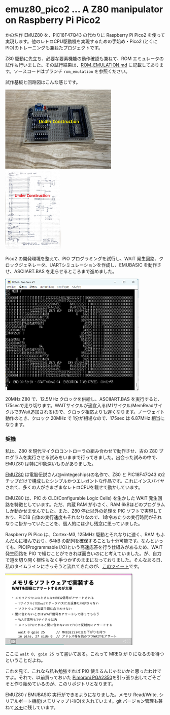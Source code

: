 # emuz80_pico2 ... A Z80 manipulator on Raspberry Pi Pico2

かの名作 EMUZ80 を、PIC18F47Q43 の代わりに Raspberry Pi Pico2 を使って実現します。他のレトロCPU駆動機を実現するための手始め・Pico2 (とくに PIO)のトレーニングも兼ねたプロジェクトです。

Z80 駆動に先立ち、必要な要素機能の動作確認も兼ねて、ROM エミュレータの試作も行いました。その試行結果は、[ROM_EMULATION.md](doc/ROM_EMULATION.md) に記載してあります。ソースコードはブランチ `rom_emulation` を参照ください。

試作基板と回路図はこんな感じです。

<div style="frame">

<img height=250 src="img/001-board.JPEG"/>
<img height=250 src="img/002-schematic.JPEG"/>

Pico2 の開発環境を整えて、PIO プログラミングを試行し、WAIT 発生回路、クロックジェネレータ、UARTシミュレーションを作成し、EMUBASIC を動作させ、ASCIIART.BAS を走らせるところまで進めました。

<img height=350 src="img/005-asciiart_12MHzCLK.png"/>

20MHz Z80 で、12.5MHz クロックを供給し、ASCIIART.BAS を実行すると、175secで走り切ります。WAITサイクルが適宜入る(M1サイクル/MemReadサイクルで3Wait追加される)ので、クロック相応よりも遅くなります。ノーウェイト動作のとき、クロック 20MHz で 1分が相場なので、175sec は 6.87MHz 相当になります。

### 契機

私は、Z80 を現代マイクロコントローラの組み合わせで動作させ、古の Z80 プログラムを実行させる試みをいままで行ってきました。出会った試みの中で、EMUZ80 は特に印象深いものがありました。

[EMUZ80](https://vintagechips.wordpress.com/2022/03/05/emuz80_reference/) は電脳伝説さん(@vintegechips)の名作で、Z80 と PIC18F47Q43 の2チップだけで構成したシンプルかつエレガントな作品です。これにインスパイヤされて、多くの人がさまざまなレトロCPUを載せて動かしています。

EMUZ80 は、PIC の CLC(Configurable Logic Cells) を生かした WAIT 発生回路を特徴としています。ただ、内蔵 RAM が小さく、RAM 6kBほどのプログラムしか動かせませんでした。また、Z80 停止以外の処理を PIC ソフトで実現しており、PIC18 自体の実行速度もそれなりなので、1命令あたりの実行時間がそれなりに掛かっていたことを、個人的には少し残念に思っていました。

Raspberry Pi Pico は、Cortex-M3, 125MHz 駆動とそれなりに速く、RAM もふんだんに積んでおり、64kB の配列を確保することも十分可能です。なんといっても、PIO(Programmable I/O)という高速応答を行う仕組みがあるため、WAIT 発生回路を PIO で組むことができれば面白いのにと考えていました。が、自力で道を切り開く根性もなく手つかずのままになっておりました。そんなある日、私のタイムラインにさっそうと流れてきたのが、[このツイート](https://x.com/nf_ban/status/1823367824691052579)です。

<img width=400 src="img/003-great-approach.png"/>

ここに `wait 0, gpio 25` って書いてある。これって MREQ が 0 になるのを待つということだよね。


これを見て、これなら私も勉強すれば PIO 使えるんじゃないかと思ったわけですよ。それで、以前買っておいた [Pimoroni PGA2350](https://shop.pimoroni.com/products/pga2350?variant=42092629229651)を引っ張り出してごそごそと作り始めているのが、このリポジトリとなります。

EMUZ80 / EMUBASIC 実行ができるようになりました。メモリ Read/Write, シリアルポート機能(メモリマップドI/O)を入れています。git バージョン管理も兼ねて[メモ](doc/LOG.md)に残しています。


